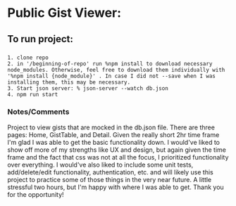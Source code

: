 # Public Gist Viewer:

## To run project: 

###

    1. clone repo
    2. in '/beginning-of-repo' run %npm install to download necessary node_modules. Otherwise, feel free to download them individually with '%npm install {node_module}' . In case I did not --save when I was installing them, this may be necessary.
    3. Start json server: % json-server --watch db.json
    4. npm run start 

### Notes/Comments

Project to view gists that are mocked in the db.json file. There are three pages: Home, GistTable, and Detail. Given the really short 2hr time frame I'm glad I was able to get the basic functionality down. I would've liked to show off more of my strengths like UX and design, but again given the time frame and the fact that css was not at all the focus, I prioritized functionality over everything. I would've also liked to include some unit tests, add/delete/edit functionality, authentication, etc. and will likely use this project to practice some of those things in the very near future. A little stressful two hours, but I'm happy with where I was able to get. Thank you for the opportunity! 